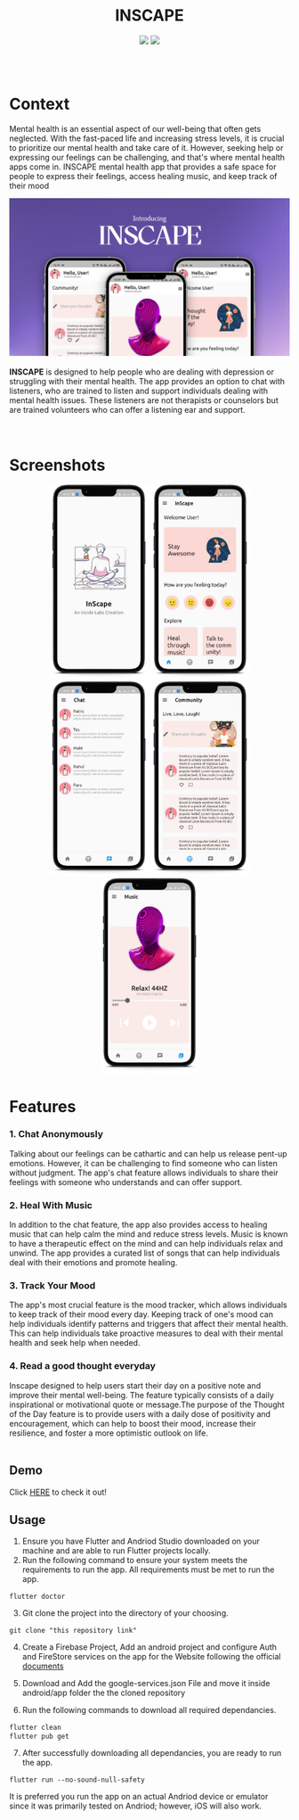 

<div align = "center">

<h1 align ="center"><b>INSCAPE </b></h1>
 </div>


<div align = "center"> 

<img src ="https://img.shields.io/badge/Flutter-02569B?style=for-the-badge&logo=flutter&logoColor=white"> </img>
<img src ="https://img.shields.io/badge/firebase-ffca28?style=for-the-badge&logo=firebase&logoColor=black"> </img>

</div>

<br>
<br>

# Context
Mental health is an essential aspect of our well-being that often gets neglected. With the fast-paced life and increasing stress levels, it is crucial to prioritize our mental health and take care of it. However, seeking help or expressing our feelings can be challenging, and that's where mental health apps come in. INSCAPE mental health app that provides a safe space for people to express their feelings, access healing music, and keep track of their mood

<div align="center">
 <img border="0" src="assets\readme0.png" >
</div>
<br>
<b>INSCAPE</b> is designed to help people who are dealing with depression or struggling with their mental health. The app provides an option to chat with listeners, who are trained to listen and support individuals dealing with mental health issues. These listeners are not therapists or counselors but are trained volunteers who can offer a listening ear and support.
    <br>
<br>
<br>

# Screenshots
<div  align="center"> 
 <img  border="0" height='350'src="assets\readme5.png" >
 <img border="0" height='350'src="assets\readme1.png" >
  <img  border="0" height='350'src="assets\readme2.png" >
 <img border="0" height='350'src="assets\readme3.png" >
  <img  border="0" height='350'src="assets\readme4.png" >

</div>




# Features
### 1. Chat Anonymously
<div >
Talking about our feelings can be cathartic and can help us release pent-up emotions. However, it can be challenging to find someone who can listen without judgment. The app's chat feature allows individuals to share their feelings with someone who understands and can offer support.
 </div>


### 2.  Heal With Music
 <div>
In addition to the chat feature, the app also provides access to healing music that can help calm the mind and reduce stress levels. Music is known to have a therapeutic effect on the mind and can help individuals relax and unwind. The app provides a curated list of songs that can help individuals deal with their emotions and promote healing.
  </div>


### 3. Track Your Mood
 <div>
The app's most crucial feature is the mood tracker, which allows individuals to keep track of their mood every day. Keeping track of one's mood can help individuals identify patterns and triggers that affect their mental health. This can help individuals take proactive measures to deal with their mental health and seek help when needed.
  </div>


### 4. Read a good thought everyday
 <div>
    Inscape designed to help users start their day on a positive note and improve their mental well-being. The feature typically consists of a daily inspirational or motivational quote or message.The purpose of the Thought of the Day feature is to provide users with a daily dose of positivity and encouragement, which can help to boost their mood, increase their resilience, and foster a more optimistic outlook on life.
  </div>
<br>

## Demo

Click [HERE]() to check it out!

## Usage
1. Ensure you have Flutter and Andriod Studio downloaded on your machine and are able to run Flutter projects locally.
2. Run the following command to ensure your system meets the requirements to run the app. All requirements must be met to run the app.
```
flutter doctor
```
3. Git clone the project into the directory of your choosing.
```
git clone "this repository link"
```
4. Create a Firebase Project, Add an android project and configure Auth and FireStore services on the app for the Website following the official [documents](https://firebase.google.com/docs)

5. Download and Add the google-services.json File and move it inside android/app folder the the cloned repository

6. Run the following commands to download all required dependancies.
```
flutter clean
flutter pub get
```
7. After successfully downloading all dependancies, you are ready to run the app.
```
flutter run --no-sound-null-safety
```
It is preferred you run the app on an actual Andriod device or emulator since it was primarily tested on Andriod; however, iOS will also work.

